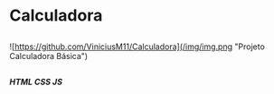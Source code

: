 # **Calculadora**
##
![https://github.com/ViniciusM11/Calculadora](/img/img.png "Projeto Calculadora Básica")
##
##### HTML CSS JS


